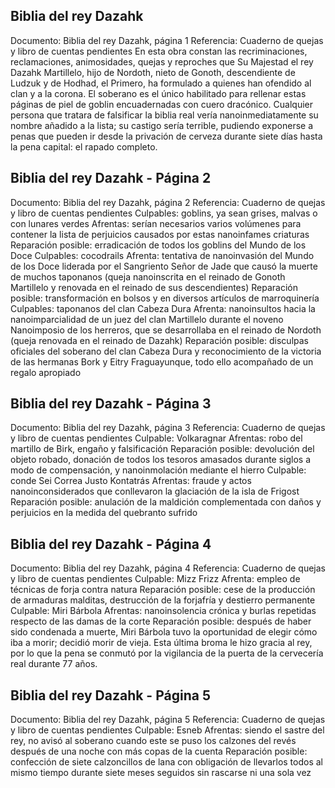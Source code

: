 ## Biblia del rey Dazahk
Documento: Biblia del rey Dazahk, página 1
Referencia: Cuaderno de quejas y libro de cuentas pendientes
En esta obra constan las recriminaciones, reclamaciones, animosidades, quejas y reproches que Su Majestad el rey Dazahk Martillelo, hijo de Nordoth, nieto de Gonoth, descendiente de Ludzuk y de Hodhad, el Primero, ha formulado a quienes han ofendido al clan y a la corona.
El soberano es el único habilitado para rellenar estas páginas de piel de goblin encuadernadas con cuero dracónico. Cualquier persona que tratara de falsificar la biblia real vería nanoinmediatamente su nombre añadido a la lista; su castigo sería terrible, pudiendo exponerse a penas que pueden ir desde la privación de cerveza durante siete días hasta la pena capital: el rapado completo.

## Biblia del rey Dazahk - Página 2
Documento: Biblia del rey Dazahk, página 2
Referencia: Cuaderno de quejas y libro de cuentas pendientes
Culpables: goblins, ya sean grises, malvas o con lunares verdes
Afrentas: serían necesarios varios volúmenes para contener la lista de perjuicios causados por estas nanoinfames criaturas
Reparación posible: erradicación de todos los goblins del Mundo de los Doce
Culpables: cocodrails
Afrenta: tentativa de nanoinvasión del Mundo de los Doce liderada por el Sangriento Señor de Jade que causó la muerte de muchos taponanos (queja nanoinscrita en el reinado de Gonoth Martillelo y renovada en el reinado de sus descendientes)
Reparación posible: transformación en bolsos y en diversos artículos de marroquinería
Culpables: taponanos del clan Cabeza Dura
Afrenta: nanoinsultos hacia la nanoimparcialidad de un juez del clan Martillelo durante el noveno Nanoimposio de los herreros, que se desarrollaba en el reinado de Nordoth (queja renovada en el reinado de Dazahk)
Reparación posible: disculpas oficiales del soberano del clan Cabeza Dura y reconocimiento de la victoria de las hermanas Bork y Eitry Fraguayunque, todo ello acompañado de un regalo apropiado

## Biblia del rey Dazahk - Página 3
Documento: Biblia del rey Dazahk, página 3
Referencia: Cuaderno de quejas y libro de cuentas pendientes
Culpable: Volkaragnar
Afrentas: robo del martillo de Birk, engaño y falsificación
Reparación posible: devolución del objeto robado, donación de todos los tesoros amasados durante siglos a modo de compensación, y nanoinmolación mediante el hierro
Culpable: conde Sei Correa Justo Kontatrás
Afrentas: fraude y actos nanoinconsiderados que conllevaron la glaciación de la isla de Frigost
Reparación posible: anulación de la maldición complementada con daños y perjuicios en la medida del quebranto sufrido

## Biblia del rey Dazahk - Página 4
Documento: Biblia del rey Dazahk, página 4
Referencia: Cuaderno de quejas y libro de cuentas pendientes
Culpable: Mizz Frizz
Afrenta: empleo de técnicas de forja contra natura
Reparación posible: cese de la producción de armaduras malditas, destrucción de la forjafría y destierro permanente
Culpable: Miri Bárbola
Afrentas: nanoinsolencia crónica y burlas repetidas respecto de las damas de la corte
Reparación posible: después de haber sido condenada a muerte, Miri Bárbola tuvo la oportunidad de elegir cómo iba a morir; decidió morir de vieja. Esta última broma le hizo gracia al rey, por lo que la pena se conmutó por la vigilancia de la puerta de la cervecería real durante 77 años.

## Biblia del rey Dazahk - Página 5
Documento: Biblia del rey Dazahk, página 5
Referencia: Cuaderno de quejas y libro de cuentas pendientes
Culpable: Esneb
Afrentas: siendo el sastre del rey, no avisó al soberano cuando este se puso los calzones del revés después de una noche con más copas de la cuenta
Reparación posible: confección de siete calzoncillos de lana con obligación de llevarlos todos al mismo tiempo durante siete meses seguidos sin rascarse ni una sola vez
